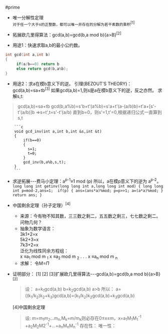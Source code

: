 #prime

* 唯一分解性定理  
`对于任一个大于n的正整数，都可以唯一并存在的分解为若干素数的乘积`<sup>[1]</sup>

* 拓展欧几里得算法：gcd(a,b)=gcd(b,a mod b){a>B}<sup>[2]</sup>
 * 用途1：快速求取a,b的最小公约数。
 ```c
 int gcd(int a,int b)
{
      if(a/b==0) return b
      else return gcd(b,a%b);
}
 ```

 * 用途2：求a在模b意义下的逆。
 引理(BEZOUT'S THEORY)：gcd(a,b)=sa+tb<sup>[3]</sup>
 如果gcd(a,b)=1,则s是a在模b意义下的逆，反之亦然。
 求解s,t:
 >gcd(a,b)=sa+tb
 gcd(b,a%b)=s'b+t'(a%b)=s'a+t'(a-(a/b)b)=t'a+[s'-t'(a/b)]b
$\Rightarrow$s=t',t=s'-t'(a/b)
直到b=0，则s'=1,t'=0,根据递归公式一直算到s,t

		```c
		void gcd_inv(int a,int b,int &s,int &t)
		{
			if(b==0)
			{
			  s=1;
			  t=0;
			}
			gcd_inv(b,a%b,s,t);
		}
		```


   * 求逆拓展---费马小定理：a<sup>p-1</sup>$\equiv$1 mod (p)
所以，a在模p意义下的逆为 a<sup>p-2</sup>。
	```
long long int getinv(long long int a,long long int mod)
{
      long long int p=mod-2,ans=1; 
      if(p)
      {
        ans=(ans*a)%mod;
        p=p>>1;
        a=(a*a)%mod;
      }
      return ans;
}
	```

* 中国剩余定理（孙子定理）<sup>[4]</sup>
	* 来源：今有物不知其数，三三数之剩二，五五数之剩三，七七数之剩二。问物几何？
	* 抽象为数学语言：  
	3k1+2=x  
	5k2+3=x  
	7k3+2=x  
	泛化为线性同余方程组：  
x $\equiv$a<sub>1 </sub> mod m <sub>1</sub>
x $\equiv$a<sub>2 </sub> mod m <sub>2</sub>
.
.
.
x $\equiv$a<sub>n </sub> mod m <sub>n</sub>
  * 求解：
  令M=$\Pi$

* 证明部分：
[1]
[2]
[3]扩展欧几里得算法---gcd(a,b)=gcd(b,a mod b){a>B}<sup>[2]</sup>
  >设：
  >a=k<sub>1</sub>gcd(a,b)
  >b=k<sub>2</sub>gcd(a,b)
  >a>b
  >所以：
  >a=((k<sub>1</sub>/k<sub>2</sub>)k<sub>2</sub>+k<sub>3</sub>)gcd(a,b)=(k<sub>1</sub>/k<sub>2</sub>)k<sub>2</sub>gcd(a,b)+k<sub>3</sub>gcd(a,b)
   
 
   [4]中国剩余定理
   
   > 设:
   >    m=m<sub>1</sub>*m<sub>2</sub>*...m<sub>n</sub>,M<sub>k</sub>=m/m<sub>k</sub>则必存在0$\leq$x$\leq$m，x=a<sub>1</sub>M<sub>1</sub>M<sub>1</sub><sup>-1</sup> +a<sub>2</sub>M<sub>2</sub>M2<sup>-1</sup>+...+a<sub>n</sub>M<sub>n</sub>M<sub>n</sub><sup>-1</sup>
   >   存在性：
   >   唯一性：
		